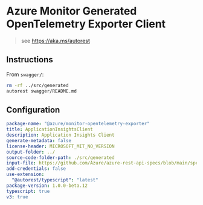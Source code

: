 # Azure Monitor Generated OpenTelemetry Exporter Client

> see <https://aka.ms/autorest>

## Instructions

From `swagger/`:

```zsh
rm -rf ../src/generated
autorest swagger/README.md
```

## Configuration

```yaml
package-name: "@azure/monitor-opentelemetry-exporter"
title: ApplicationInsightsClient
description: Application Insights Client
generate-metadata: false
license-header: MICROSOFT_MIT_NO_VERSION
output-folder: ../
source-code-folder-path: ./src/generated
input-file: https://github.com/Azure/azure-rest-api-specs/blob/main/specification/applicationinsights/data-plane/Monitor.Exporters/preview/v2.1/swagger.json
add-credentials: false
use-extension:
  "@autorest/typescript": "latest"
package-version: 1.0.0-beta.12
typescript: true
v3: true
```
